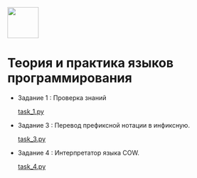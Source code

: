 <p align="left"><img src="https://isu.ru/system/modules/ru.isu.siteabsorption/resources/img/svg/ny_logo.svg" width="70"></p>

# Теория и практика языков программирования 

- Задание 1 : Проверка знаний

  <a href="https://github.com/DaniilZverev/langProg/blob/master/task_1.py" targer="_blank">task_1.py</a>

- Задание 3 : Перевод префиксной нотации в инфиксную.

  <a href="https://github.com/DaniilZverev/langProg/blob/master/task_3.py" targer="_blank">task_3.py</a>

- Задание 4 : Интерпретатор языка COW.

  <a href="https://github.com/DaniilZverev/langProg/blob/master/task_3.py" targer="_blank">task_4.py</a>
